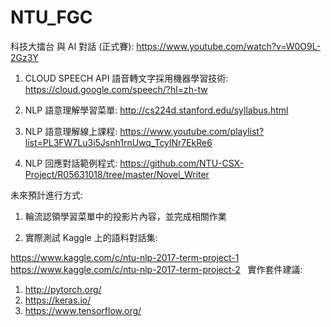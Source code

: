 # NTU_FGC
科技大擂台 與 AI 對話 (正式賽): https://www.youtube.com/watch?v=W0O9L-2Gz3Y

1. CLOUD SPEECH API 語音轉文字採用機器學習技術: https://cloud.google.com/speech/?hl=zh-tw

2. NLP 語意理解學習菜單: http://cs224d.stanford.edu/syllabus.html

3. NLP 語意理解線上課程: https://www.youtube.com/playlist?list=PL3FW7Lu3i5Jsnh1rnUwq_TcylNr7EkRe6

4. NLP 回應對話範例程式: https://github.com/NTU-CSX-Project/R05631018/tree/master/Novel_Writer

未來預計進行方式:

1. 輪流認領學習菜單中的投影片內容，並完成相關作業

2. 實際測試 Kaggle 上的語料對話集:

  https://www.kaggle.com/c/ntu-nlp-2017-term-project-1
  https://www.kaggle.com/c/ntu-nlp-2017-term-project-2
  
實作套件建議:

1. http://pytorch.org/
2. https://keras.io/
3. https://www.tensorflow.org/
